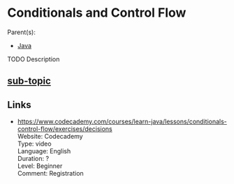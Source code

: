 # Conditionals and Control Flow

Parent(s):
- [Java](./java.md)

TODO Description

## [sub-topic](./sub-topic.md)

## Links
- https://www.codecademy.com/courses/learn-java/lessons/conditionals-control-flow/exercises/decisions  
  Website: Codecademy  
  Type: video  
  Language: English  
  Duration: ?  
  Level: Beginner  
  Comment: Registration  
